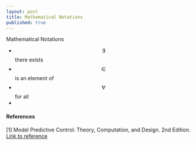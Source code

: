```yaml
---
layout: post
title: Mathematical Notations
published: true
---
```


Mathematical Notations

* $$\exists$$ there exists
* $$\in$$ is an element of
* $$\forall$$ for all
* 

#### References

[1] Model Predictive Control: Theory, Computation, and Design. 2nd Edition. [Link to reference](https://sites.engineering.ucsb.edu/~jbraw/mpc/)

